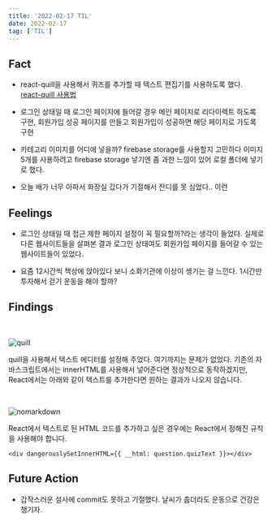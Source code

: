 ```yaml
---
title: '2022-02-17 TIL'
date: 2022-02-17
tag: ['TIL']
---
```


## Fact

- react-quill을 사용해서 퀴즈를 추가할 때 텍스트 편집기를 사용하도록 했다. [react-quill 사용법](https://github.com/zenoamaro/react-quill)

- 로그인 상태일 때 로그인 페이지에 들어갈 경우 메인 페이지로 리다이렉트 하도록 구현, 회원가입 성공 페이지를 만들고 회원가입이 성공하면 해당 페이지로 가도록 구현

- 카테고리 이미지를 어디에 넣을까? firebase storage를 사용할지 고민하다 이미지 5개를 사용하려고 firebase storage 넣기엔 좀 과한 느낌이 있어 로컬 폴더에 넣기로 했다.

- 오늘 배가 너무 아파서 화장실 갔다가 기절해서 잔디를 못 심었다.. 이런

## Feelings

- 로그인 상태일 때 접근 제한 페이지 설정이 꼭 필요할까?라는 생각이 들었다. 실제로 다른 웹사이트들을 살펴본 결과 로그인 상태여도 회원가입 페이지를 들어갈 수 있는 웹사이트들이 있었다.

- 요즘 12시간씩 책상에 앉아있다 보니 소화기관에 이상이 생기는 걸 느낀다. 1시간만 투자해서 걷기 운동을 해야 할까?

## Findings

<br/>

![quill](https://user-images.githubusercontent.com/52567149/154520109-0ae3e011-028c-4de8-8dd3-172dcac93f57.png)

quill을 사용해서 텍스트 에디터를 설정해 주었다. 여기까지는 문제가 없었다. 기존의 자바스크립트에서는 innerHTML를 사용해서 넣어준다면 정상적으로 동작하겠지만, React에서는 아래와 같이 텍스트를 추가한다면 원하는 결과가 나오지 않습니다.

<br/>

![nomarkdown](https://user-images.githubusercontent.com/52567149/154519803-112e712e-b6c8-47da-b95e-8d774a15a405.png)

React에서 텍스트로 된 HTML 코드를 추가하고 싶은 경우에는 React에서 정해진 규칙을 사용해야 합니다.

```tsx
<div dangerouslySetInnerHTML={{ __html: question.quizText }}></div>
```

## Future Action

- 갑작스러운 설사에 commit도 못하고 기절했다. 날씨가 춥더라도 운동으로 건강은 챙기자.
